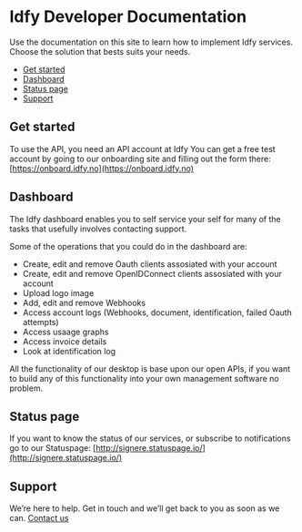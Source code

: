 # Idfy Developer Documentation

Use the documentation on this site to learn how to implement Idfy services. Choose the solution that bests suits your needs.

* [Get started](#get-started)
* [Dashboard](#dashboard)
* [Status page](#status-page)
* [Support](#support)

## Get started

To use the API, you need an API account at Idfy You can get a free test account by going to our onboarding site and filling out the form there: [https://onboard.idfy.no](https://onboard.idfy.no)

## Dashboard

The Idfy dashboard enables you to self service your self for many of the tasks that usefully involves contacting support.

Some of the operations that you could do in the dashboard are:

* Create, edit and remove Oauth clients assosiated with your account
* Create, edit and remove OpenIDConnect clients assosiated with your account
* Upload logo image
* Add, edit and remove Webhooks
* Access account logs \(Webhooks, document, identification, failed Oauth attempts\)
* Access usaage graphs
* Access invoice details
* Look at identification log

All the functionality of our desktop is base upon our open APIs, if you want to build any of this functionality into your own management software no problem.

## Status page

If you want to know the status of our services, or subscribe to notifications go to our Statuspage: [http://signere.statuspage.io/](http://signere.statuspage.io/)

## Support

We’re here to help. Get in touch and we’ll get back to you as soon as we can. [Contact us](https://github.com/idfy-io/docs/blob/master/support@idfy.io)

